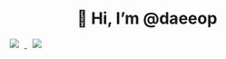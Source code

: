 <div align=center><h1>👋 Hi, I’m @daeeop </h1></div><a href="https://www.notion.so/DAEEOP-KIM-0dd9bbc4b0dc47e4b578f34eca7a922a"> <img src="http://img.shields.io/badge/-Notion-655ced?style=flat&logo=github&link=https://byul91oh.tistory.com/" style="height : auto; margin-left : 10px; margin-right : 10px;"/> </a>  <a href="mailto:rlaeodjq681@gmail.com"> <img src="https://img.shields.io/badge/Gmail-d14836?style=flat-square&logo=Gmail&logoColor=white&link=mailto:rlaeodjq681@gmail.com" style="height : auto; margin-left : 10px; margin-right : 10px;"/> </a> </div>



